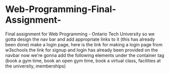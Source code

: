 # Web-Programming-Final-Assignment-
Final assignment for Web Programming - Ontario Tech University
so we gotta design the nav bar and add appropriate links to it (this has already been done)
make a login page, here is the link for making a login page from w3schools
the link for signup and login has already been provided on the navbar 
now we're gonna add the following elements under the container tag (book a gym time, book an open gym time, book a virtual class, facilities at the university, memberships)
